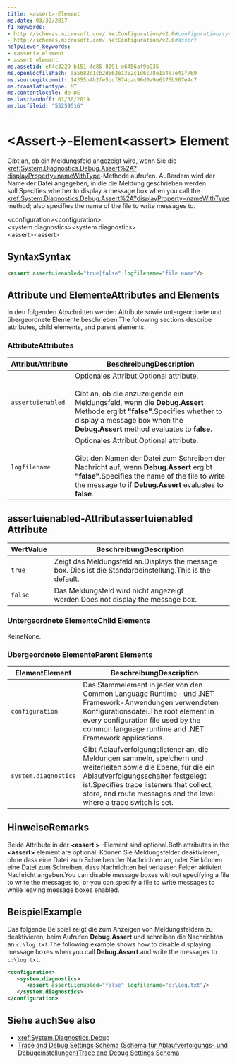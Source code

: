 ```yaml
---
title: <assert>-Element
ms.date: 03/30/2017
f1_keywords:
- http://schemas.microsoft.com/.NetConfiguration/v2.0#configuration/system.diagnostics/assert
- http://schemas.microsoft.com/.NetConfiguration/v2.0#assert
helpviewer_keywords:
- <assert> element
- assert element
ms.assetid: ef4c3229-b151-4d85-8091-e6456af9b935
ms.openlocfilehash: aa5682c1cb2d662e1352c1d6c78e1a4a7e41f760
ms.sourcegitcommit: 14355b4b2fe5bcf874cac96d0a9e6376b567e4c7
ms.translationtype: MT
ms.contentlocale: de-DE
ms.lasthandoff: 01/30/2019
ms.locfileid: "55259516"
---
```

# <a name="assert-element"></a><span data-ttu-id="b33e3-102">\<Assert->-Element</span><span class="sxs-lookup"><span data-stu-id="b33e3-102">\<assert> Element</span></span>
<span data-ttu-id="b33e3-103">Gibt an, ob ein Meldungsfeld angezeigt wird, wenn Sie die <xref:System.Diagnostics.Debug.Assert%2A?displayProperty=nameWithType>-Methode aufrufen. Außerdem wird der Name der Datei angegeben, in die die Meldung geschrieben werden soll.</span><span class="sxs-lookup"><span data-stu-id="b33e3-103">Specifies whether to display a message box when you call the <xref:System.Diagnostics.Debug.Assert%2A?displayProperty=nameWithType> method; also specifies the name of the file to write messages to.</span></span>  
  
 <span data-ttu-id="b33e3-104">\<configuration></span><span class="sxs-lookup"><span data-stu-id="b33e3-104">\<configuration></span></span>  
<span data-ttu-id="b33e3-105">\<system.diagnostics></span><span class="sxs-lookup"><span data-stu-id="b33e3-105">\<system.diagnostics></span></span>  
<span data-ttu-id="b33e3-106">\<assert></span><span class="sxs-lookup"><span data-stu-id="b33e3-106">\<assert></span></span>  
  
## <a name="syntax"></a><span data-ttu-id="b33e3-107">Syntax</span><span class="sxs-lookup"><span data-stu-id="b33e3-107">Syntax</span></span>  
  
```xml  
<assert assertuienabled="true|false" logfilename="file name"/>  
```  
  
## <a name="attributes-and-elements"></a><span data-ttu-id="b33e3-108">Attribute und Elemente</span><span class="sxs-lookup"><span data-stu-id="b33e3-108">Attributes and Elements</span></span>  
 <span data-ttu-id="b33e3-109">In den folgenden Abschnitten werden Attribute sowie untergeordnete und übergeordnete Elemente beschrieben.</span><span class="sxs-lookup"><span data-stu-id="b33e3-109">The following sections describe attributes, child elements, and parent elements.</span></span>  
  
### <a name="attributes"></a><span data-ttu-id="b33e3-110">Attribute</span><span class="sxs-lookup"><span data-stu-id="b33e3-110">Attributes</span></span>  
  
|<span data-ttu-id="b33e3-111">Attribut</span><span class="sxs-lookup"><span data-stu-id="b33e3-111">Attribute</span></span>|<span data-ttu-id="b33e3-112">Beschreibung</span><span class="sxs-lookup"><span data-stu-id="b33e3-112">Description</span></span>|  
|---------------|-----------------|  
|`assertuienabled`|<span data-ttu-id="b33e3-113">Optionales Attribut.</span><span class="sxs-lookup"><span data-stu-id="b33e3-113">Optional attribute.</span></span><br /><br /> <span data-ttu-id="b33e3-114">Gibt an, ob die anzuzeigende ein Meldungsfeld, wenn die **Debug.Assert** Methode ergibt **"false"**.</span><span class="sxs-lookup"><span data-stu-id="b33e3-114">Specifies whether to display a message box when the **Debug.Assert** method evaluates to **false**.</span></span>|  
|`logfilename`|<span data-ttu-id="b33e3-115">Optionales Attribut.</span><span class="sxs-lookup"><span data-stu-id="b33e3-115">Optional attribute.</span></span><br /><br /> <span data-ttu-id="b33e3-116">Gibt den Namen der Datei zum Schreiben der Nachricht auf, wenn **Debug.Assert** ergibt **"false"**.</span><span class="sxs-lookup"><span data-stu-id="b33e3-116">Specifies the name of the file to write the message to if **Debug.Assert** evaluates to **false**.</span></span>|  
  
## <a name="assertuienabled-attribute"></a><span data-ttu-id="b33e3-117">assertuienabled-Attribut</span><span class="sxs-lookup"><span data-stu-id="b33e3-117">assertuienabled Attribute</span></span>  
  
|<span data-ttu-id="b33e3-118">Wert</span><span class="sxs-lookup"><span data-stu-id="b33e3-118">Value</span></span>|<span data-ttu-id="b33e3-119">Beschreibung</span><span class="sxs-lookup"><span data-stu-id="b33e3-119">Description</span></span>|  
|-----------|-----------------|  
|`true`|<span data-ttu-id="b33e3-120">Zeigt das Meldungsfeld an.</span><span class="sxs-lookup"><span data-stu-id="b33e3-120">Displays the message box.</span></span> <span data-ttu-id="b33e3-121">Dies ist die Standardeinstellung.</span><span class="sxs-lookup"><span data-stu-id="b33e3-121">This is the default.</span></span>|  
|`false`|<span data-ttu-id="b33e3-122">Das Meldungsfeld wird nicht angezeigt werden.</span><span class="sxs-lookup"><span data-stu-id="b33e3-122">Does not display the message box.</span></span>|  
  
### <a name="child-elements"></a><span data-ttu-id="b33e3-123">Untergeordnete Elemente</span><span class="sxs-lookup"><span data-stu-id="b33e3-123">Child Elements</span></span>  
 <span data-ttu-id="b33e3-124">Keine</span><span class="sxs-lookup"><span data-stu-id="b33e3-124">None.</span></span>  
  
### <a name="parent-elements"></a><span data-ttu-id="b33e3-125">Übergeordnete Elemente</span><span class="sxs-lookup"><span data-stu-id="b33e3-125">Parent Elements</span></span>  
  
|<span data-ttu-id="b33e3-126">Element</span><span class="sxs-lookup"><span data-stu-id="b33e3-126">Element</span></span>|<span data-ttu-id="b33e3-127">Beschreibung</span><span class="sxs-lookup"><span data-stu-id="b33e3-127">Description</span></span>|  
|-------------|-----------------|  
|`configuration`|<span data-ttu-id="b33e3-128">Das Stammelement in jeder von den Common Language Runtime- und .NET Framework-Anwendungen verwendeten Konfigurationsdatei.</span><span class="sxs-lookup"><span data-stu-id="b33e3-128">The root element in every configuration file used by the common language runtime and .NET Framework applications.</span></span>|  
|`system.diagnostics`|<span data-ttu-id="b33e3-129">Gibt Ablaufverfolgungslistener an, die Meldungen sammeln, speichern und weiterleiten sowie die Ebene, für die ein Ablaufverfolgungsschalter festgelegt ist.</span><span class="sxs-lookup"><span data-stu-id="b33e3-129">Specifies trace listeners that collect, store, and route messages and the level where a trace switch is set.</span></span>|  
  
## <a name="remarks"></a><span data-ttu-id="b33e3-130">Hinweise</span><span class="sxs-lookup"><span data-stu-id="b33e3-130">Remarks</span></span>  
 <span data-ttu-id="b33e3-131">Beide Attribute in der  **\<assert >** -Element sind optional.</span><span class="sxs-lookup"><span data-stu-id="b33e3-131">Both attributes in the **\<assert>** element are optional.</span></span> <span data-ttu-id="b33e3-132">Können Sie Meldungsfelder deaktivieren, ohne dass eine Datei zum Schreiben der Nachrichten an, oder Sie können eine Datei zum Schreiben, dass Nachrichten bei verlassen Felder aktiviert Nachricht angeben.</span><span class="sxs-lookup"><span data-stu-id="b33e3-132">You can disable message boxes without specifying a file to write the messages to, or you can specify a file to write messages to while leaving message boxes enabled.</span></span>  
  
## <a name="example"></a><span data-ttu-id="b33e3-133">Beispiel</span><span class="sxs-lookup"><span data-stu-id="b33e3-133">Example</span></span>  
 <span data-ttu-id="b33e3-134">Das folgende Beispiel zeigt die zum Anzeigen von Meldungsfeldern zu deaktivieren, beim Aufrufen **Debug.Assert** und schreiben die Nachrichten an `c:\log.txt`.</span><span class="sxs-lookup"><span data-stu-id="b33e3-134">The following example shows how to disable displaying message boxes when you call **Debug.Assert** and write the messages to `c:\log.txt`.</span></span>  
  
```xml  
<configuration>  
   <system.diagnostics>  
      <assert assertuienabled="false" logfilename="c:\log.txt"/>  
   </system.diagnostics>  
</configuration>  
```  
  
## <a name="see-also"></a><span data-ttu-id="b33e3-135">Siehe auch</span><span class="sxs-lookup"><span data-stu-id="b33e3-135">See also</span></span>
- <xref:System.Diagnostics.Debug>
- [<span data-ttu-id="b33e3-136">Trace and Debug Settings Schema (Schema für Ablaufverfolgungs- und Debugeinstellungen)</span><span class="sxs-lookup"><span data-stu-id="b33e3-136">Trace and Debug Settings Schema</span></span>](../../../../../docs/framework/configure-apps/file-schema/trace-debug/index.md)
